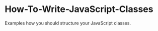How-To-Write-JavaScript-Classes
===============================

Examples how you should structure your JavaScript classes.
